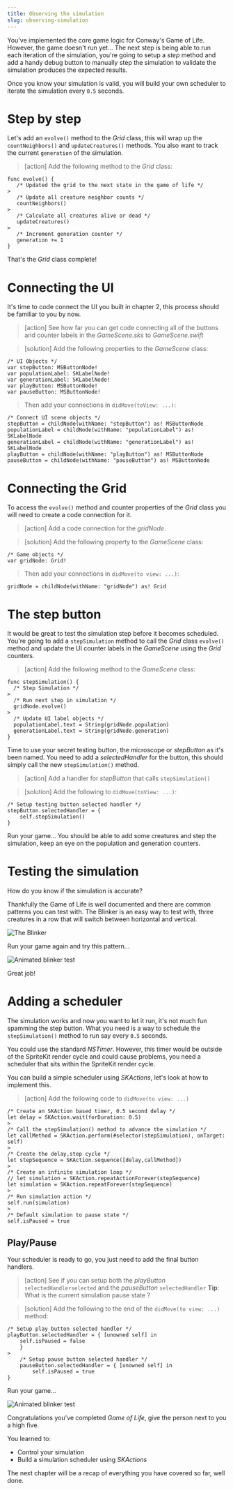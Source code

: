 ```yaml
---
title: Observing the simulation
slug: observing-simulation
---
```


You've implemented the core game logic for Conway's Game of Life.  However, the game doesn't run yet...
The next step is being able to run each iteration of the simulation, you're going to setup a *step* method and add a handy debug button to manually step the simulation to validate the simulation produces the expected results.

Once you know your simulation is valid, you will build your own scheduler to iterate the simulation every `0.5` seconds.

# Step by step

Let's add an `evolve()` method to the *Grid* class, this will wrap up the `countNeighbors()` and 
`updateCreatures()` methods. You also want to track the current `generation` of the simulation.

> [action]
> Add the following method to the *Grid* class:
>
```
func evolve() {
   /* Updated the grid to the next state in the game of life */
>
   /* Update all creature neighbor counts */
   countNeighbors()
>
   /* Calculate all creatures alive or dead */
   updateCreatures()
>
   /* Increment generation counter */
   generation += 1
}
```
>

That's the *Grid* class complete!

# Connecting the UI

It's time to code connect the UI you built in chapter 2, this process should be familiar to you by now.

> [action]
> See how far you can get code connecting all of the buttons and counter labels in the *GameScene.sks* to *GameScene.swift*

<!-- -->

> [solution]
> Add the following properties to the *GameScene* class:
>
```
/* UI Objects */
var stepButton: MSButtonNode!
var populationLabel: SKLabelNode!
var generationLabel: SKLabelNode!
var playButton: MSButtonNode!
var pauseButton: MSButtonNode!
```
>
> Then add your connections in `didMove(toView: ...)`:
>
```
/* Connect UI scene objects */
stepButton = childNode(withName: "stepButton") as! MSButtonNode
populationLabel = childNode(withName: "populationLabel") as! SKLabelNode
generationLabel = childNode(withName: "generationLabel") as! SKLabelNode
playButton = childNode(withName: "playButton") as! MSButtonNode
pauseButton = childNode(withName: "pauseButton") as! MSButtonNode
```
>

# Connecting the Grid

To access the `evolve()` method and counter properties of the *Grid* class you will need to create a code connection 
for it.

> [action]
> Add a code connection for the *gridNode*.

<!-- -->

> [solution]
> Add the following property to the *GameScene* class:
>
```
/* Game objects */
var gridNode: Grid!
```
>
> Then add your connections in `didMove(to view: ...)`:
>
```
gridNode = childNode(withName: "gridNode") as! Grid
```
>

# The step button

It would be great to test the simulation step before it becomes scheduled.  You're going to add a `stepSimulation` method
to call the *Grid* class `evolve()` method and update the UI counter labels in the *GameScene* using the *Grid* counters.

> [action]
> Add the following method to the *GameScene* class:
>
```
func stepSimulation() {
  /* Step Simulation */
>
  /* Run next step in simulation */
  gridNode.evolve()
>  
  /* Update UI label objects */
  populationLabel.text = String(gridNode.population)
  generationLabel.text = String(gridNode.generation)  
}
```
>

Time to use your secret testing button, the microscope or *stepButton* as it's been named.
You need to add a *selectedHandler* for the button, this should simply call the new `stepSimulation()` method.

> [action]
> Add a handler for *stepButton* that calls `stepSimulation()`

<!-- -->

> [solution]
> Add the following to `didMove(toView: ...)`:
>
```
/* Setup testing button selected handler */
stepButton.selectedHandler = {
    self.stepSimulation()
}
```
>

Run your game... You should be able to add some creatures and step the simulation, keep an eye on the population and generation counters.

# Testing the simulation

How do you know if the simulation is accurate?

Thankfully the Game of Life is well documented and there are common patterns you can test with.
The Blinker is an easy way to test with, three creatures in a row that will switch between horizontal and vertical.

![The Blinker](https://upload.wikimedia.org/wikipedia/commons/9/95/Game_of_life_blinker.gif)

Run your game again and try this pattern...

![Animated blinker test](../Tutorial-Images/animated_blinker.gif)

Great job!

# Adding a scheduler

The simulation works and now you want to let it run, it's not much fun spamming the step button.  What you need is a way to schedule the `stepSimulation()` method to run say every `0.5` seconds.

You could use the standard *NSTimer*.  However, this timer would be outside of the SpriteKit render cycle and could cause problems, you need a scheduler that sits within the SpriteKit render cycle.  

You can build a simple scheduler using *SKActions*, let's look at how to implement this.

> [action]
> Add the following code to `didMove(to view: ...)`
>
```
/* Create an SKAction based timer, 0.5 second delay */
let delay = SKAction.wait(forDuration: 0.5)
>
/* Call the stepSimulation() method to advance the simulation */
let callMethod = SKAction.perform(#selector(stepSimulation), onTarget: self)
>
/* Create the delay,step cycle */
let stepSequence = SKAction.sequence([delay,callMethod])
>
/* Create an infinite simulation loop */
// let simulation = SKAction.repeatActionForever(stepSequence)
let simulation = SKAction.repeatForever(stepSequence)
>
/* Run simulation action */
self.run(simulation)
>
/* Default simulation to pause state */
self.isPaused = true
```
>

## Play/Pause

Your scheduler is ready to go, you just need to add the final button handlers.

> [action]
> See if you can setup both the *playButton* `selectedHandlerselected` and the *pauseButton* `selectedHandler`
> **Tip**: What is the current simulation pause state ?

<!-- -->

> [solution]
> Add the following to the end of the `didMove(to view: ...)` method:
>
```
/* Setup play button selected handler */
playButton.selectedHandler = { [unowned self] in
    self.isPaused = false
    }
>
    /* Setup pause button selected handler */
    pauseButton.selectedHandler = { [unowned self] in
        self.isPaused = true
}
```
>

Run your game...

![Animated blinker test](../Tutorial-Images/animated_gameoflife.gif)

Congratulations you've completed *Game of Life*, give the person next to you a high five.

You learned to:

- Control your simulation
- Build a simulation scheduler using *SKActions*

The next chapter will be a recap of everything you have covered so far, well done.
